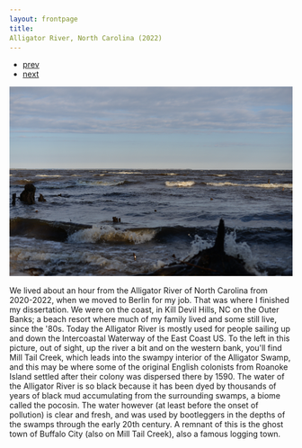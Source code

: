 ```yaml
---
layout: frontpage
title:
Alligator River, North Carolina (2022)
---
```


<div class="navbar">
  <div class="navbar-inner">
      <ul class="nav">
          <li><a href="esther.html">prev</a></li>
          <li><a href="me_clock.html">next</a></li>
      </ul>
  </div>
</div>

![Alligator River, North Carolina](../bigpublpics/alligator_river.png)

We lived about an hour from the Alligator River of North Carolina from 2020-2022, when we moved to Berlin for my job. That was where I finished my dissertation. We were on the coast, in Kill Devil Hills, NC on the Outer Banks; a beach resort where much of my family lived and some still live, since the '80s. Today the Alligator River is mostly used for people sailing up and down the Intercoastal Waterway of the East Coast US. To the left in this picture, out of sight, up the river a bit and on the western bank, you'll find Mill Tail Creek, which leads into the swampy interior of the Alligator Swamp, and this may be where some of the original English colonists from Roanoke Island settled after their colony was dispersed there by 1590. The water of the Alligator River is so black because it has been dyed by thousands of years of black mud accumulating from the surrounding swamps, a biome called the pocosin. The water however (at least before the onset of pollution) is clear and fresh, and was used by bootleggers in the depths of the swamps through the early 20th century. A remnant of this is the ghost town of Buffalo City (also on Mill Tail Creek), also a famous logging town.
